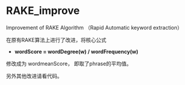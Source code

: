 # RAKE_improve
Improvement of RAKE Algorithm （Rapid Automatic keyword extraction）

在原有RAKE算法上进行了改进，将核心公式
- **wordScore = wordDegree(w) / wordFrequency(w)**

修改成为 wordmeanScore， 即取了phrase的平均值。

另外其他改进请看代码。
